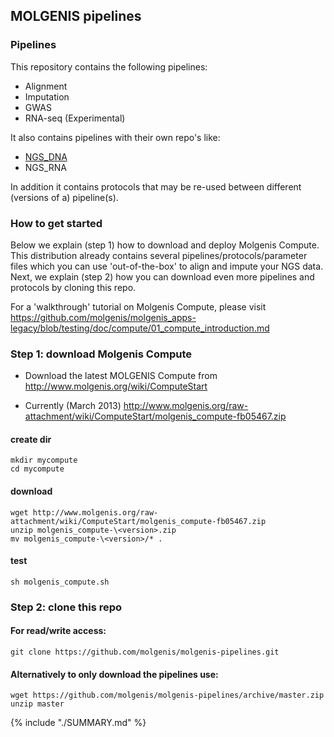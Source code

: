 ## MOLGENIS pipelines

### Pipelines

This repository contains the following pipelines:
* Alignment
* Imputation
* GWAS
* RNA-seq (Experimental)

It also contains pipelines with their own repo's like:
* [NGS_DNA](https://www.gitbook.com/book/molgenis/ngs_dna)
* NGS_RNA

In addition it contains protocols that may be re-used between different (versions of a) pipeline(s).

### How to get started

Below we explain (step 1) how to download and deploy Molgenis Compute. This distribution already contains several pipelines/protocols/parameter files which you can use 'out-of-the-box' to align and impute your NGS data. Next, we explain (step 2) how you can download even more pipelines and protocols by cloning this repo.

For a 'walkthrough' tutorial on Molgenis Compute, please visit https://github.com/molgenis/molgenis_apps-legacy/blob/testing/doc/compute/01_compute_introduction.md

### Step 1: download Molgenis Compute
* Download the latest MOLGENIS Compute from http://www.molgenis.org/wiki/ComputeStart

* Currently (March 2013) http://www.molgenis.org/raw-attachment/wiki/ComputeStart/molgenis_compute-fb05467.zip 

#### create dir
```
mkdir mycompute
cd mycompute
```
#### download
```
wget http://www.molgenis.org/raw-attachment/wiki/ComputeStart/molgenis_compute-fb05467.zip
unzip molgenis_compute-\<version>.zip
mv molgenis_compute-\<version>/* .  
```
#### test
```
sh molgenis_compute.sh  
```

### Step 2: clone this repo

#### For read/write access:
```
git clone https://github.com/molgenis/molgenis-pipelines.git
```
#### Alternatively to only download the pipelines use:
```
wget https://github.com/molgenis/molgenis-pipelines/archive/master.zip
unzip master
```
{% include "./SUMMARY.md" %}
